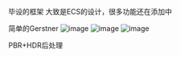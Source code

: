 毕设的框架
大致是ECS的设计，很多功能还在添加中

简单的Gerstner
![image](https://github.com/RaiYrui/renderer/assets/73044017/67ee9b2e-99a7-4f08-adef-0c5b7e41f358)
![image](https://github.com/RaiYrui/renderer/assets/73044017/12cf666a-9129-49ed-aadf-644be3bc7f51)
![image](https://github.com/RaiYrui/renderer/assets/73044017/60d1896d-129f-476a-8872-11d1936fe894)



PBR+HDR后处理

